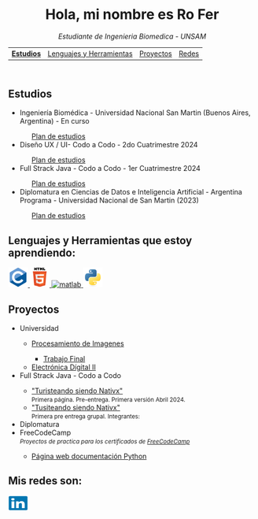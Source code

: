 <!DOCTYPE html>
<html lang="es">
<head>
    <meta charset="UTF-8">
    <meta name="viewport" content="width=device-width, initial-scale=1.0">
     
</head>
<body>
    <header>
        <h1 align="center"> Hola, mi nombre es Ro Fer </h1>
        <p align="center"><em>Estudiante de Ingenieria Biomedica - UNSAM</em></p>
        <nav> 
            <table> <!-- ESTO NO SE HACE PERO LA VERDAD QUE PARA IR ARMANDO NO QUEDA TAAAN MAL-->
                       <th>
                           <a href="#estudios"> Estudios</a></td> 
                           <td><a href="#lenguajes"> Lenguajes y Herramientas</a></td>
                            <td><a href='#proyectos'> Proyectos </a></td>
                           <td><a href="#redes"> Redes</a></td>
                       </th>
           </table>
        </nav>
    </header>
    <section id="estudios">
        <h2>Estudios</h2>
        <ul>
          <li>Ingeniería Biomédica - Universidad Nacional San Martin (Buenos Aires, Argentina) - En curso </li>
            <ul><a href="https://www.unsam.edu.ar/escuelas/ecyt/172/ciencia/ingenieria-biomedica" target="_blank" >Plan de estudios</a></ul>
            <li>Diseño UX / UI- Codo a Codo - 2do Cuatrimestre 2024</li>
            <ul><a href="#" target="_blank" >Plan de estudios</a></ul>
            <li>Full Strack Java - Codo a Codo - 1er Cuatrimestre 2024</li>
            <ul><a href="https://drive.google.com/file/d/1SSwNBdJUy-5h4A4aZHiOYTUvM8qEGYMi/view?usp=drive_link" target="_blank" >Plan de estudios</a></ul>
          <li>Diplomatura en Ciencias de Datos e Inteligencia Artificial - Argentina Programa - Universidad Nacional de San Martin (2023) </li>
            <ul><a href="https://www.argentina.gob.ar/sites/default/files/5._unsam_-_ciencia_de_datos_e_inteligencia_artificial.pdf" target="_blank" >Plan de estudios</a></ul>
        </ul>
    </section>
    <section id="lenguajes">
      <h2>Lenguajes y Herramientas que estoy aprendiendo:</h2>
      <p align="left">
        <a href="https://www.cprogramming.com/" target="_blank" rel="noreferrer"> <img src="https://raw.githubusercontent.com/devicons/devicon/master/icons/c/c-original.svg" alt="c" width="40" height="40"/> </a> 
        <a href="https://www.w3.org/html/" target="_blank" rel="noreferrer"> <img src="https://raw.githubusercontent.com/devicons/devicon/master/icons/html5/html5-original-wordmark.svg" alt="html5" width="40" height="40"/> </a> 
        <a href="https://www.mathworks.com/" target="_blank" rel="noreferrer"> <img src="https://upload.wikimedia.org/wikipedia/commons/2/21/Matlab_Logo.png" alt="matlab" width="40" height="40"/> </a> <a href="https://www.python.org" target="_blank" rel="noreferrer"> <img src="https://raw.githubusercontent.com/devicons/devicon/master/icons/python/python-original.svg" alt="python" width="40" height="40"/> </a>
    </section>
    <section id="proyectos">
        <h2>Proyectos</h2>
        <ul>
            <li>Universidad</li>
            <ul>
                <li><a href="https://github.com/ro-fer/Procedimiento_de_Imagenes " target="_blank">Procesamiento de Imagenes</a></li>
                <ul>
                    <li><a href="https://github.com/ro-fer/TP-Final-Procesamiento-Imagenes" target="_blank">Trabajo Final</a></li>
                </ul>
                <li><a href="https://github.com/ro-fer/Electronica_Digital_II" target="_blank">Electrónica Dígital II</a></li>
            </ul>
            <li>Full Strack Java - Codo a Codo</li>
            <ul>
                <li><a href="https://ro-fer.github.io/Turisteando-siendo-Nativx/" target="_blank">"Turisteando siendo Nativx"</a></li>
                <small>Primera página. Pre-entrega. Primera versión Abril 2024. </small>
                <li><a href="https://matirnc.github.io/ProyectoCaC_FullStack_Java/">"Tusiteando siendo Nativx"</a></li>
                <small>Primera pre entrega grupal. Integrantes: </small>
            </ul>
            <li>Diplomatura</li>
            <li>FreeCodeCamp</li>
            <small><i>Proyectos de practica para los certificados de <a href="https://www.freecodecamp.org/espanol/roh__fer" target="_blank">FreeCodeCamp</a></i></small>
            <ul>
                <li><a href="https://ro-fer.github.io/pagina-python/" target="_blank">Página web documentación Python</a></li>
            </ul>
        </ul>
    </section>
     <section id="redes">
        <h2> Mis redes son:</h2>
        <a href="https://www.linkedin.com/in/rocio-bfernandez/" target="blank"><img align="center" src="https://raw.githubusercontent.com/devicons/devicon/master/icons/linkedin/linkedin-original.svg" alt="rocio-bfernandez" height="30" width="40" /></a>
     </section>
</body>
</html>
